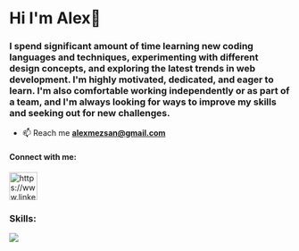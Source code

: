 <h1 align="left">Hi I'm Alex👋</h1>
<h3 align="left">I spend significant amount of time learning new coding languages and techniques, experimenting with different design concepts, and exploring the latest trends in web development. I'm highly motivated, dedicated, and eager to learn. I'm also comfortable working independently or as part of a team, and I'm always looking for ways to improve my skills and seeking out for new challenges.</h3>

- 📫 Reach me **alexmezsan@gmail.com**

<h4 align="left">Connect with me:</h4>
<p align="left"><a href="https://www.linkedin.com/in/alexander-m%c3%a9zquita-a9294918a/" target="blank">
 <img  src="https://skillicons.dev/icons?i=linkedin" alt="https://www.linkedin.com/in/alexmezsan" height="50" width="50" /></a></p>
 
 <h3 align="left">Skills:</h3>
 <img src="https://skillicons.dev/icons?i=js,html,css,nextjs,materialui,git,postman,react,redux,firebase,tailwind" />
